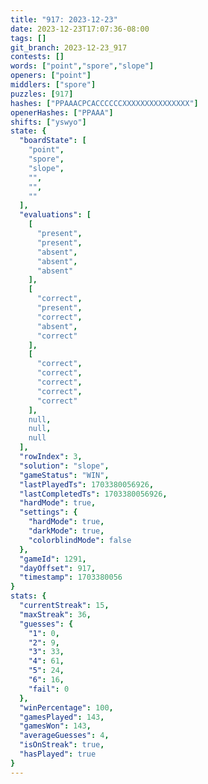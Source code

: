 ```yaml
---
title: "917: 2023-12-23"
date: 2023-12-23T17:07:36-08:00
tags: []
git_branch: 2023-12-23_917
contests: []
words: ["point","spore","slope"]
openers: ["point"]
middlers: ["spore"]
puzzles: [917]
hashes: ["PPAAACPCACCCCCCXXXXXXXXXXXXXXX"]
openerHashes: ["PPAAA"]
shifts: ["yswyo"]
state: {
  "boardState": [
    "point",
    "spore",
    "slope",
    "",
    "",
    ""
  ],
  "evaluations": [
    [
      "present",
      "present",
      "absent",
      "absent",
      "absent"
    ],
    [
      "correct",
      "present",
      "correct",
      "absent",
      "correct"
    ],
    [
      "correct",
      "correct",
      "correct",
      "correct",
      "correct"
    ],
    null,
    null,
    null
  ],
  "rowIndex": 3,
  "solution": "slope",
  "gameStatus": "WIN",
  "lastPlayedTs": 1703380056926,
  "lastCompletedTs": 1703380056926,
  "hardMode": true,
  "settings": {
    "hardMode": true,
    "darkMode": true,
    "colorblindMode": false
  },
  "gameId": 1291,
  "dayOffset": 917,
  "timestamp": 1703380056
}
stats: {
  "currentStreak": 15,
  "maxStreak": 36,
  "guesses": {
    "1": 0,
    "2": 9,
    "3": 33,
    "4": 61,
    "5": 24,
    "6": 16,
    "fail": 0
  },
  "winPercentage": 100,
  "gamesPlayed": 143,
  "gamesWon": 143,
  "averageGuesses": 4,
  "isOnStreak": true,
  "hasPlayed": true
}
---
```

<!-- more -->
